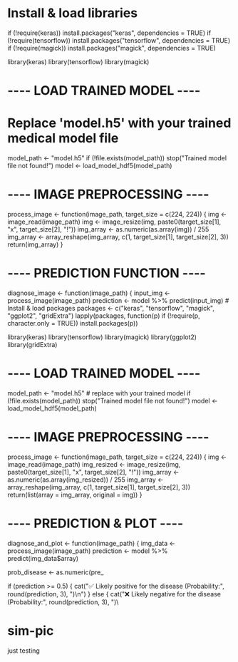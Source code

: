 # Install & load libraries
if (!require(keras)) install.packages("keras", dependencies = TRUE)
if (!require(tensorflow)) install.packages("tensorflow", dependencies = TRUE)
if (!require(magick)) install.packages("magick", dependencies = TRUE)

library(keras)
library(tensorflow)
library(magick)

# ---- LOAD TRAINED MODEL ----
# Replace 'model.h5' with your trained medical model file
model_path <- "model.h5"
if (!file.exists(model_path)) stop("Trained model file not found!")
model <- load_model_hdf5(model_path)

# ---- IMAGE PREPROCESSING ----
process_image <- function(image_path, target_size = c(224, 224)) {
  img <- image_read(image_path)
  img <- image_resize(img, paste0(target_size[1], "x", target_size[2], "!"))
  img_array <- as.numeric(as.array(img)) / 255
  img_array <- array_reshape(img_array, c(1, target_size[1], target_size[2], 3))
  return(img_array)
}

# ---- PREDICTION FUNCTION ----
diagnose_image <- function(image_path) {
  input_img <- process_image(image_path)
  prediction <- model %>% predict(input_img)  # Install & load packages
packages <- c("keras", "tensorflow", "magick", "ggplot2", "gridExtra")
lapply(packages, function(p) if (!require(p, character.only = TRUE)) install.packages(p))

library(keras)
library(tensorflow)
library(magick)
library(ggplot2)
library(gridExtra)

# ---- LOAD TRAINED MODEL ----
model_path <- "model.h5"  # replace with your trained model
if (!file.exists(model_path)) stop("Trained model file not found!")
model <- load_model_hdf5(model_path)

# ---- IMAGE PREPROCESSING ----
process_image <- function(image_path, target_size = c(224, 224)) {
  img <- image_read(image_path)
  img_resized <- image_resize(img, paste0(target_size[1], "x", target_size[2], "!"))
  img_array <- as.numeric(as.array(img_resized)) / 255
  img_array <- array_reshape(img_array, c(1, target_size[1], target_size[2], 3))
  return(list(array = img_array, original = img))
}

# ---- PREDICTION & PLOT ----
diagnose_and_plot <- function(image_path) {
  img_data <- process_image(image_path)
  prediction <- model %>% predict(img_data$array)
  
  prob_disease <- as.numeric(pre_

  
  if (prediction >= 0.5) {
    cat("✅ Likely positive for the disease (Probability:", round(prediction, 3), ")\n")
  } else {
    cat("❌ Likely negative for the disease (Probability:", round(prediction, 3), ")\
# sim-pic
just testing
